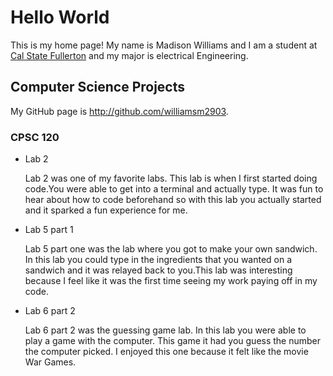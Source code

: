 # Hello World

This is my home page! My name is Madison Williams and I am a student at [Cal State Fullerton](http://www.fullerton.edu/) and my major is electrical Engineering.

## Computer Science Projects

My GitHub page is http://github.com/williamsm2903.

### CPSC 120

* Lab 2

    Lab 2 was one of my favorite labs. This lab is when I first started doing
    code.You were able to get into a terminal and actually type. It was fun to
    hear about how to code beforehand so with this lab you actually started and
    it sparked a fun experience for me.

* Lab 5 part 1

    Lab 5 part one was the lab where you got to make your own sandwich. In this
    lab you could type in the ingredients that you wanted on a sandwich and it 
    was relayed back to you.This lab was interesting because I feel like it was
    the first time seeing my work paying off in my code.

* Lab 6 part 2

    Lab 6 part 2 was the guessing game lab. In this lab you were able to play a game
    with the computer. This game it had you guess the number the computer picked.
    I enjoyed this one because it felt like the movie War Games.

